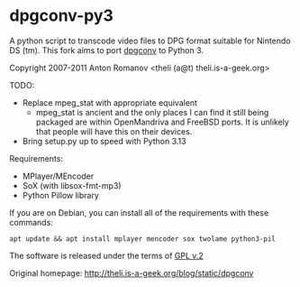 # dpgconv-py3

A python script to transcode video files to DPG format suitable for Nintendo DS (tm).
This fork aims to port [dpgconv](https://github.com/artm/dpgconv/) to Python 3.

Copyright 2007-2011 Anton Romanov <theli (a@t) theli.is-a-geek.org>

TODO:
- Replace mpeg_stat with appropriate equivalent
  - mpeg_stat is ancient and the only places I can find it still being packaged are within OpenMandriva and FreeBSD ports.
  It is unlikely that people will have this on their devices.
- Bring setup.py up to speed with Python 3.13

Requirements:
- MPlayer/MEncoder
- SoX (with libsox-fmt-mp3)
- Python Pillow library

If you are on Debian, you can install all of the requirements with these commands:

```
apt update && apt install mplayer mencoder sox twolame python3-pil
```

The software is released under the terms of 
[GPL v.2](http://www.gnu.org/licenses/gpl-2.0.html)

Original homepage: http://theli.is-a-geek.org/blog/static/dpgconv


